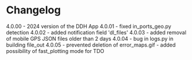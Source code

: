 # Changelog

4.0.00 - 2024 version of the DDH App
4.0.01 - fixed in_ports_geo.py detection
4.0.02 - added notification field 'dl_files'
4.0.03 - added removal of mobile GPS JSON files older than 2 days
4.0.04 - bug in logs.py in building file_out
4.0.05 - prevented deletion of error_maps.gif
       - added possibility of fast_plotting mode for TDO

